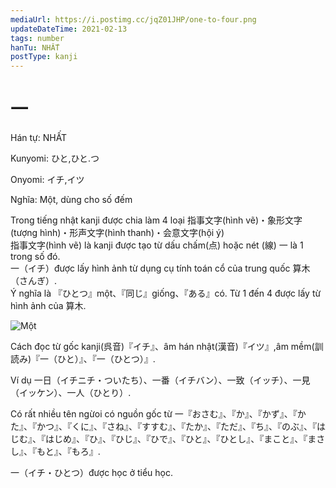 ```yaml
---
mediaUrl: https://i.postimg.cc/jqZ01JHP/one-to-four.png
updateDateTime: 2021-02-13
tags: number
hanTu: NHẤT
postType: kanji
---
```


# 一

Hán tự: NHẤT

Kunyomi: ひと,ひと.つ

Onyomi: イチ,イツ

Nghĩa: Một, dùng cho số đếm

Trong tiếng nhật kanji được chia làm 4 loại 指事文字(hình vẽ)・象形文字(tượng hình)・形声文字(hình thanh)・会意文字(hội ý)  
指事文字(hình vẽ) là kanji được tạo từ dấu chấm(点) hoặc nét (線) 一 là 1 trong số đó.  
一（イチ）được lấy hình ảnh từ dụng cụ tính toán cổ của trung quốc 算木（さんぎ）.  
Ý nghĩa là 『ひとつ』một、『同じ』giống、『ある』có. Từ 1 đến 4 được lấy từ hình ảnh của 算木.

![Một](https://huusennarare.cocolog-nifty.com/blog/images/2016/08/11/photo_12.jpg "Một")

Cách đọc từ gốc kanji(呉音)『イチ』、âm hán nhật(漢音)『イツ』,âm mềm(訓読み)『一（ひと）』、『一（ひとつ）』.

Ví dụ 一日（イチニチ・ついたち）、一番（イチバン）、一致（イッチ）、一見（イッケン）、一人（ひとり）.

Có rất nhiều tên ngừoi có nguồn gốc từ 一『おさむ』、『か』、『かず』、『かた』、『かつ』、『くに』、『さね』、『すすむ』、『たか』、『ただ』、『ち』、『のぶ』、『はじむ』、『はじめ』、『ひ』、『ひじ』、『ひで』、『ひと』、『ひとし』、『まこと』、『まさし』、『もと』、『もろ』.

一（イチ・ひとつ）được học ở tiểu học.